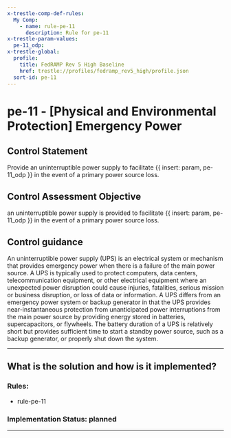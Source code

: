 ```yaml
---
x-trestle-comp-def-rules:
  My Comp:
    - name: rule-pe-11
      description: Rule for pe-11
x-trestle-param-values:
  pe-11_odp:
x-trestle-global:
  profile:
    title: FedRAMP Rev 5 High Baseline
    href: trestle://profiles/fedramp_rev5_high/profile.json
  sort-id: pe-11
---
```


# pe-11 - \[Physical and Environmental Protection\] Emergency Power

## Control Statement

Provide an uninterruptible power supply to facilitate {{ insert: param, pe-11_odp }} in the event of a primary power source loss.

## Control Assessment Objective

an uninterruptible power supply is provided to facilitate {{ insert: param, pe-11_odp }} in the event of a primary power source loss.

## Control guidance

An uninterruptible power supply (UPS) is an electrical system or mechanism that provides emergency power when there is a failure of the main power source. A UPS is typically used to protect computers, data centers, telecommunication equipment, or other electrical equipment where an unexpected power disruption could cause injuries, fatalities, serious mission or business disruption, or loss of data or information. A UPS differs from an emergency power system or backup generator in that the UPS provides near-instantaneous protection from unanticipated power interruptions from the main power source by providing energy stored in batteries, supercapacitors, or flywheels. The battery duration of a UPS is relatively short but provides sufficient time to start a standby power source, such as a backup generator, or properly shut down the system.

______________________________________________________________________

## What is the solution and how is it implemented?

<!-- For implementation status enter one of: implemented, partial, planned, alternative, not-applicable -->

<!-- Note that the list of rules under ### Rules: is read-only and changes will not be captured after assembly to JSON -->

<!-- Add control implementation description here for control: pe-11 -->

### Rules:

  - rule-pe-11

### Implementation Status: planned

______________________________________________________________________
